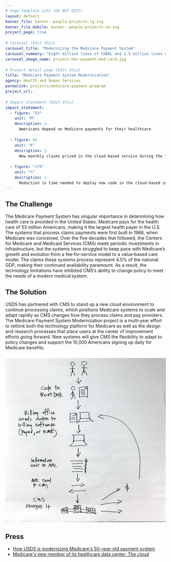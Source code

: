 ```yaml
---
# Page template info (DO NOT EDIT)
layout: default
banner_file: banner--people-projects-lg.svg
banner_file_mobile: banner--people-projects-sm.svg
project_page: true

# Carousel (Edit this)
carousel_title: "Modernizing the Medicare Payment System"
carousel_summary: "Eight million lines of COBOL and 2.5 million lines of assembly running on 15 mainframes. 4.5 percent of the entire American economy is fueled by Medicare payments and 53 million people depend on it for their healthcare."
carousel_image_name: project-hhs-payment-mod-card.jpg

# Project detail page (Edit this)
title: "Medicare Payment System Modernization"
agency: Health and Human Services
permalink: projects/medicare-payment-program
project_url: 

# Impact statement (Edit this)
impact_statement:
  - figure: "53"
    unit: "M"
    description: |-
      Americans depend on Medicare payments for their healthcare

  - figure: 65
    unit: "K"
    description: |-
      New monthly claims priced in the cloud‑based service during the first few months of 2020

  - figure: ">75"
    unit: "%"
    description: |-
      Reduction in time needed to deploy new code in the cloud‑based system (from four weeks to a few days)
---
```


## The Challenge

The Medicare Payment System has singular importance in determining how health care is provided in the United States. Medicare pays for the health care of 53 million Americans, making it the largest health payer in the U.S. The systems that process claims payments were first built in 1966, when Medicare was conceived. Over the five decades that followed, the Centers for Medicare and Medicaid Services (CMS) made periodic investments in infrastructure, but the systems have struggled to keep pace with Medicare’s growth and evolution from a fee‑for‑service model to a value‑based care model. The claims these systems process represent 4.5% of the national GDP, making their continued availability paramount. As a result, the technology limitations have inhibited CMS’s ability to change policy to meet the needs of a modern medical system.

## The Solution

USDS has partnered with CMS to stand up a new cloud environment to continue processing claims, which positions Medicare systems to scale and adapt rapidly as CMS changes how they process claims and pay providers. The Medicare Payment System Modernization project is a multi‑year effort to rethink both the technology platform for Medicare as well as the design and research processes that place users at the center of improvement efforts going forward. New systems will give CMS the flexibility to adapt to policy changes and support the 10,000 Americans signing up daily for Medicare benefits.

![](../images/project-hhs-payment-mod-page.jpg)

## Press

- [How USDS is modernizing Medicare's 50-year-old payment system](https://www.programmableweb.com/news/how-usds-modernizing-medicares-50-year-old-payment-system/native-case-study/2018/11/13)
- [Medicare's new member of its healthcare data center: The cloud](https://searchhealthit.techtarget.com/news/252450112/Medicares-new-member-of-its-healthcare-data-center-The-cloud)
